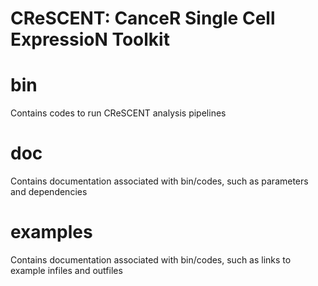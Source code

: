 # CReSCENT: CanceR Single Cell ExpressioN Toolkit


bin
================
Contains codes to run CReSCENT analysis pipelines

doc
================
Contains documentation associated with bin/codes, such as parameters and dependencies

examples
================
Contains documentation associated with bin/codes, such as links to example infiles and outfiles

